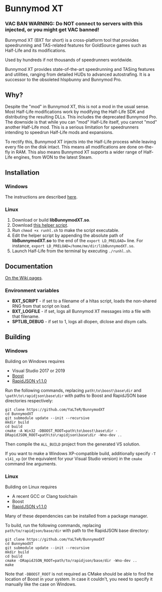 # Bunnymod XT

### VAC BAN WARNING: Do NOT connect to servers with this injected, or you might get VAC banned!

Bunnymod XT (BXT for short) is a cross-platform tool that provides speedrunning and TAS-related features for GoldSource games such as Half-Life and its modifications.

Used by hundreds if not thousands of speedrunners worldwide.

Bunnymod XT provides state-of-the-art speedrunning and TASing features and utilities, ranging from detailed HUDs to advanced autostrafing. It is a successor to the obsoleted hlspbunny and Bunnymod Pro.

## Why?

Despite the "mod" in Bunnymod XT, this is not a mod in the usual sense. Most Half-Life modifications work by modifying the Half-Life SDK and distributing the resulting DLLs. This includes the deprecated Bunnymod Pro. The downside is that while you can "mod" Half-Life itself, you cannot "mod" another Half-Life mod. This is a serious limitation for speedrunners intending to speedrun Half-Life mods and expansions.

To rectify this, Bunnymod XT injects into the Half-Life process while leaving every file on the disk intact. This means all modifications are done on-the-fly in RAM. This also means Bunnymod XT supports a wider range of Half-Life engines, from WON to the latest Steam.

## Installation

### Windows

The instructions are described [here](https://github.com/YaLTeR/BunnymodXT/wiki).

### Linux

1. Download or build **libBunnymodXT.so**.
2. Download [this helper script](https://gist.github.com/Matherunner/18b838236670df58ddc989d42a594eec).
3. Run `chmod +x runhl.sh` to make the script executable.
4. Edit the helper script by appending the absolute path of **libBunnymodXT.so** to the end of the `export LD_PRELOAD=` line. For instance, `export LD_PRELOAD=/home/me/dir/libBunnymodXT.so`.
5. Launch Half-Life from the terminal by executing `./runhl.sh`.

## Documentation

[On the Wiki pages](https://github.com/YaLTeR/BunnymodXT/wiki).

### Environment variables

- **BXT_SCRIPT** - if set to a filename of a hltas script, loads the non-shared RNG from that script on load.
- **BXT_LOGFILE** - if set, logs all Bunnymod XT messages into a file with that filename.
- **SPTLIB_DEBUG** - if set to 1, logs all dlopen, dlclose and dlsym calls.

## Building

### Windows

Building on Windows requires

- Visual Studio 2017 or 2019
- [Boost](http://www.boost.org/)
- [RapidJSON v1.1.0](https://github.com/miloyip/rapidjson/releases/tag/v1.1.0)

Run the following commands, replacing `path\to\boost\base\dir` and `\path\to\rapidjson\base\dir` with paths to Boost and RapidJSON base directories respectively:

    git clone https://github.com/YaLTeR/BunnymodXT
    cd BunnymodXT
    git submodule update --init --recursive
    mkdir build
    cd build
    cmake -A Win32 -DBOOST_ROOT=path\to\boost\base\dir -DRapidJSON_ROOT=path\to\rapidjson\base\dir -Wno-dev ..

Then compile the `ALL_BUILD` project from the generated VS solution.

If you want to make a Windows XP-compatible build, additionally specify `-T v141_xp` (or the equivalent for your Visual Studio version) in the `cmake` command line arguments.

### Linux

Building on Linux requires

- A recent GCC or Clang toolchain
- Boost
- [RapidJSON v1.1.0](https://github.com/miloyip/rapidjson/releases/tag/v1.1.0)

Many of these dependencies can be installed from a package manager.

To build, run the following commands, replacing `path/to/rapidjson/base/dir` with path to the RapidJSON base directory:

    git clone https://github.com/YaLTeR/BunnymodXT
    cd BunnymodXT
    git submodule update --init --recursive
    mkdir build
    cd build
    cmake -DRapidJSON_ROOT=path/to/rapidjson/base/dir -Wno-dev ..
    make

Note that `-DBOOST_ROOT` is not required as CMake should be able to find the location of Boost in your system. In case it couldn't, you need to specify it manually like the case on Windows.
